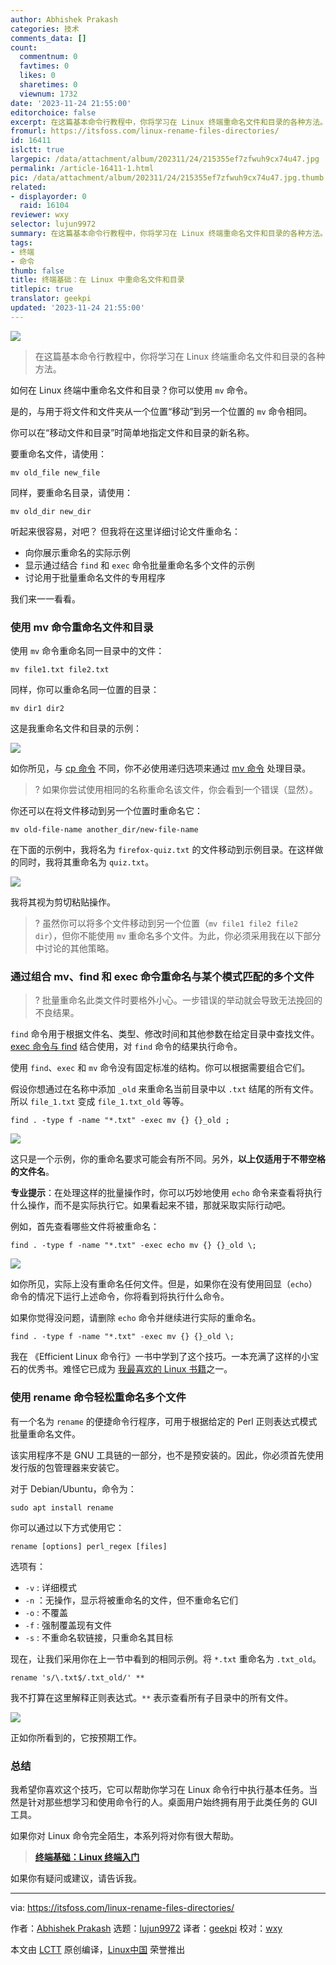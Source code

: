 ```yaml
---
author: Abhishek Prakash
categories: 技术
comments_data: []
count:
  commentnum: 0
  favtimes: 0
  likes: 0
  sharetimes: 0
  viewnum: 1732
date: '2023-11-24 21:55:00'
editorchoice: false
excerpt: 在这篇基本命令行教程中，你将学习在 Linux 终端重命名文件和目录的各种方法。
fromurl: https://itsfoss.com/linux-rename-files-directories/
id: 16411
islctt: true
largepic: /data/attachment/album/202311/24/215355ef7zfwuh9cx74u47.jpg
permalink: /article-16411-1.html
pic: /data/attachment/album/202311/24/215355ef7zfwuh9cx74u47.jpg.thumb.jpg
related:
- displayorder: 0
  raid: 16104
reviewer: wxy
selector: lujun9972
summary: 在这篇基本命令行教程中，你将学习在 Linux 终端重命名文件和目录的各种方法。
tags:
- 终端
- 命令
thumb: false
title: 终端基础：在 Linux 中重命名文件和目录
titlepic: true
translator: geekpi
updated: '2023-11-24 21:55:00'
---
```


![](/data/attachment/album/202311/24/215355ef7zfwuh9cx74u47.jpg)



> 
> 在这篇基本命令行教程中，你将学习在 Linux 终端重命名文件和目录的各种方法。
> 
> 
> 


如何在 Linux 终端中重命名文件和目录？你可以使用 `mv` 命令。


是的，与用于将文件和文件夹从一个位置“移动”到另一个位置的 `mv` 命令相同。


你可以在“移动文件和目录”时简单地指定文件和目录的新名称。


要重命名文件，请使用：



```
mv old_file new_file

```

同样，要重命名目录，请使用：



```
mv old_dir new_dir

```

听起来很容易，对吧？ 但我将在这里详细讨论文件重命名：


* 向你展示重命名的实际示例
* 显示通过结合 `find` 和 `exec` 命令批量重命名多个文件的示例
* 讨论用于批量重命名文件的专用程序


我们来一一看看。


### 使用 mv 命令重命名文件和目录


使用 `mv` 命令重命名同一目录中的文件：



```
mv file1.txt file2.txt

```

同样，你可以重命名同一位置的目录：



```
mv dir1 dir2

```

这是我重命名文件和目录的示例：


![](/data/attachment/album/202311/24/215501wemmamublbg7lwzz.png)


如你所见，与 [cp 命令](https://itsfoss.com/cp-command/) 不同，你不必使用递归选项来通过 [mv 命令](https://linuxhandbook.com/mv-command/) 处理目录。



> 
> ? 如果你尝试使用相同的名称重命名该文件，你会看到一个错误（显然）。
> 
> 
> 


你还可以在将文件移动到另一个位置时重命名它：



```
mv old-file-name another_dir/new-file-name

```

在下面的示例中，我将名为 `firefox-quiz.txt` 的文件移动到示例目录。在这样做的同时，我将其重命名为 `quiz.txt`。


![](/data/attachment/album/202311/24/215503krxkl7zxyr2frsrz.png)


我将其视为剪切粘贴操作。



> 
> ? 虽然你可以将多个文件移动到另一个位置（`mv file1 file2 file2 dir`），但你不能使用 `mv` 重命名多个文件。为此，你必须采用我在以下部分中讨论的其他策略。
> 
> 
> 


### 通过组合 mv、find 和 exec 命令重命名与某个模式匹配的多个文件



> 
> ? 批量重命名此类文件时要格外小心。一步错误的举动就会导致无法挽回的不良结果。
> 
> 
> 


`find` 命令用于根据文件名、类型、修改时间和其他参数在给定目录中查找文件。[exec 命令与 find](https://linuxhandbook.com/find-exec-command/) 结合使用，对 `find` 命令的结果执行命令。


使用 `find`、`exec` 和 `mv` 命令没有固定标准的结构。你可以根据需要组合它们。


假设你想通过在名称中添加 `_old` 来重命名当前目录中以 `.txt` 结尾的所有文件。所以 `file_1.txt` 变成 `file_1.txt_old` 等等。



```
find . -type f -name "*.txt" -exec mv {} {}_old ;

```

![](/data/attachment/album/202311/24/215503wuh325amr5ru55s3.png)


这只是一个示例，你的重命名要求可能会有所不同。另外，**以上仅适用于不带空格的文件名**。


**专业提示**：在处理这样的批量操作时，你可以巧妙地使用 `echo` 命令来查看将执行什么操作，而不是实际执行它。如果看起来不错，那就采取实际行动吧。


例如，首先查看哪些文件将被重命名：



```
find . -type f -name "*.txt" -exec echo mv {} {}_old \;

```

![](/data/attachment/album/202311/24/215504atnsvbs4izsvl483.png)


如你所见，实际上没有重命名任何文件。但是，如果你在没有使用回显（`echo`）命令的情况下运行上述命令，你将看到将执行什么命令。


如果你觉得没问题，请删除 `echo` 命令并继续进行实际的重命名。



```
find . -type f -name "*.txt" -exec mv {} {}_old \;

```

我在 《Efficient Linux 命令行》一书中学到了这个技巧。一本充满了这样的小宝石的优秀书。难怪它已成为 [我最喜欢的 Linux 书籍](https://itsfoss.com/best-linux-books/)之一。


### 使用 rename 命令轻松重命名多个文件


有一个名为 `rename` 的便捷命令行程序，可用于根据给定的 Perl 正则表达式模式批量重命名文件。


该实用程序不是 GNU 工具链的一部分，也不是预安装的。因此，你必须首先使用发行版的包管理器来安装它。


对于 Debian/Ubuntu，命令为：



```
sudo apt install rename

```

你可以通过以下方式使用它：



```
rename [options] perl_regex [files]

```

选项有：


* `-v` : 详细模式
* `-n` ：无操作，显示将被重命名的文件，但不重命名它们
* `-o` : 不覆盖
* `-f` : 强制覆盖现有文件
* `-s` : 不重命名软链接，只重命名其目标


现在，让我们采用你在上一节中看到的相同示例。将 `*.txt` 重命名为 `.txt_old`。



```
rename 's/\.txt$/.txt_old/' **

```

我不打算在这里解释正则表达式。`**` 表示查看所有子目录中的所有文件。


![](/data/attachment/album/202311/24/215504cbliwwlwglfjljqj.png)


正如你所看到的，它按预期工作。


### 总结


我希望你喜欢这个技巧，它可以帮助你学习在 Linux 命令行中执行基本任务。当然是针对那些想学习和使用命令行的人。桌面用户始终拥有用于此类任务的 GUI 工具。


如果你对 Linux 命令完全陌生，本系列将对你有很大帮助。



> 
> **[终端基础：Linux 终端入门](/article-16104-1.html)**
> 
> 
> 


如果你有疑问或建议，请告诉我。




---


via: <https://itsfoss.com/linux-rename-files-directories/>


作者：[Abhishek Prakash](https://itsfoss.com/author/abhishek/) 选题：[lujun9972](https://github.com/lujun9972) 译者：[geekpi](https://github.com/geekpi) 校对：[wxy](https://github.com/wxy)


本文由 [LCTT](https://github.com/LCTT/TranslateProject) 原创编译，[Linux中国](https://linux.cn/) 荣誉推出